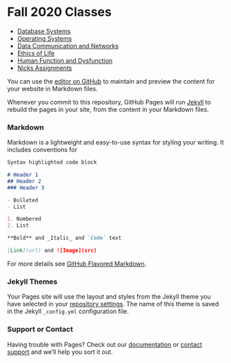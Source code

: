 # Fall 2020 Classes

- [Database Systems](https://fordham.zoom.us/j/98120739511?pwd=OFFnNnBiZEhMWmNjQjdyRkc2N2NhUT09)
- [Operating Systems](https://my.fordham.edu/web/home-community/1)
- [Data Communication and Networks](https://fordham.blackboard.com/webapps/blackboard/content/listContent.jsp?course_id=_6119074_1&content_id=_3309859_1&mode=reset)
- [Ethics of Life](https://fordham.blackboard.com/webapps/blackboard/execute/announcement?method=search&context=course_entry&course_id=_6120205_1&handle=announcements_entry&mode=view)
- [Human Function and Dysfunction](https://fordham.blackboard.com/webapps/blackboard/execute/announcement?method=search&context=course_entry&course_id=_6120621_1&handle=announcements_entry&mode=view)
- [Nicks Assignments](https://learn.uconn.edu/ultra/courses/_77186_1/cl/outline)

You can use the [editor on GitHub](https://github.com/mcombs7/mcombs7.github.io/edit/master/index.md) to maintain and preview the content for your website in Markdown files.

Whenever you commit to this repository, GitHub Pages will run [Jekyll](https://jekyllrb.com/) to rebuild the pages in your site, from the content in your Markdown files.

### Markdown

Markdown is a lightweight and easy-to-use syntax for styling your writing. It includes conventions for

```markdown
Syntax highlighted code block

# Header 1
## Header 2
### Header 3

- Bulleted
- List

1. Numbered
2. List

**Bold** and _Italic_ and `Code` text

[Link](url) and ![Image](src)
```

For more details see [GitHub Flavored Markdown](https://guides.github.com/features/mastering-markdown/).

### Jekyll Themes

Your Pages site will use the layout and styles from the Jekyll theme you have selected in your [repository settings](https://github.com/mcombs7/mcombs7.github.io/settings). The name of this theme is saved in the Jekyll `_config.yml` configuration file.

### Support or Contact

Having trouble with Pages? Check out our [documentation](https://docs.github.com/categories/github-pages-basics/) or [contact support](https://github.com/contact) and we’ll help you sort it out.
